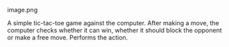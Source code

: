 image.png

A simple tic-tac-toe game against the computer. After making a move, the computer checks whether it can win, whether it should block the opponent or make a free move. Performs the action.